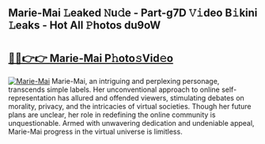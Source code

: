 ## Marie-Mai 𝙻eaked 𝙽u𝚍e - Part-g7D 𝚅𝚒deo B𝚒kini 𝙻eaks - Hot All 𝙿hotos du9oW

# <h2><a href="http://ld0mh7t.urlbe.top/?page=Marie-Mai">🔗🔗👉👉 Marie-Mai P𝚑oto𝚜Vid𝚎o</a></h2>

[![Marie-Mai](https://i.imgur.com/eBuTRDB.gif)](http://ld0mh7t.urlbe.top/?page=Marie-Mai)
Marie-Mai, an intriguing and perplexing personage, transcends simple labels. Her unconventional approach to online self-representation has allured and offended viewers, stimulating debates on morality, privacy, and the intricacies of virtual societies. Though her future plans are unclear, her role in redefining the online community is unquestionable. Armed with unwavering dedication and undeniable appeal, Marie-Mai progress in the virtual universe is limitless.
